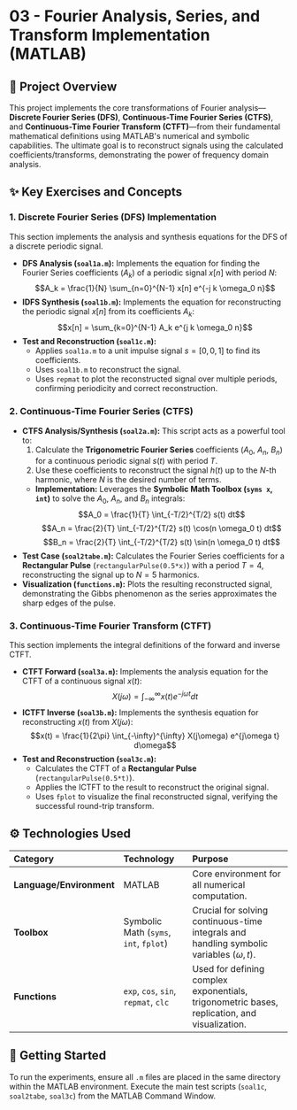 # 03 - Fourier Analysis, Series, and Transform Implementation (MATLAB)

## 🌟 Project Overview

This project implements the core transformations of Fourier analysis—**Discrete Fourier Series (DFS)**, **Continuous-Time Fourier Series (CTFS)**, and **Continuous-Time Fourier Transform (CTFT)**—from their fundamental mathematical definitions using MATLAB's numerical and symbolic capabilities. The ultimate goal is to reconstruct signals using the calculated coefficients/transforms, demonstrating the power of frequency domain analysis.

## ✨ Key Exercises and Concepts

### 1\. Discrete Fourier Series (DFS) Implementation

This section implements the analysis and synthesis equations for the DFS of a discrete periodic signal.

  * **DFS Analysis (`soal1a.m`):** Implements the equation for finding the Fourier Series coefficients ($A_k$) of a periodic signal $x[n]$ with period $N$:
    $$A_k = \frac{1}{N} \sum_{n=0}^{N-1} x[n] e^{-j k \omega_0 n}$$
  * **IDFS Synthesis (`soal1b.m`):** Implements the equation for reconstructing the periodic signal $x[n]$ from its coefficients $A_k$:
    $$x[n] = \sum_{k=0}^{N-1} A_k e^{j k \omega_0 n}$$
  * **Test and Reconstruction (`soal1c.m`):**
      * Applies `soal1a.m` to a unit impulse signal $s=[0, 0, 1]$ to find its coefficients.
      * Uses `soal1b.m` to reconstruct the signal.
      * Uses `repmat` to plot the reconstructed signal over multiple periods, confirming periodicity and correct reconstruction.

### 2\. Continuous-Time Fourier Series (CTFS)

  * **CTFS Analysis/Synthesis (`soal2a.m`):** This script acts as a powerful tool to:
    1.  Calculate the **Trigonometric Fourier Series** coefficients ($A_0$, $A_n$, $B_n$) for a continuous periodic signal $s(t)$ with period $T$.
    2.  Use these coefficients to reconstruct the signal $h(t)$ up to the $N$-th harmonic, where $N$ is the desired number of terms.
    <!-- end list -->
      * **Implementation:** Leverages the **Symbolic Math Toolbox (`syms x`, `int`)** to solve the $A_0$, $A_n$, and $B_n$ integrals:
        $$A_0 = \frac{1}{T} \int_{-T/2}^{T/2} s(t) dt$$
        $$A_n = \frac{2}{T} \int_{-T/2}^{T/2} s(t) \cos(n \omega_0 t) dt$$
        $$B_n = \frac{2}{T} \int_{-T/2}^{T/2} s(t) \sin(n \omega_0 t) dt$$
  * **Test Case (`soal2tabe.m`):** Calculates the Fourier Series coefficients for a **Rectangular Pulse** (`rectangularPulse(0.5*x)`) with a period $T=4$, reconstructing the signal up to $N=5$ harmonics.
  * **Visualization (`functions.m`):** Plots the resulting reconstructed signal, demonstrating the Gibbs phenomenon as the series approximates the sharp edges of the pulse.

### 3\. Continuous-Time Fourier Transform (CTFT)

This section implements the integral definitions of the forward and inverse CTFT.

  * **CTFT Forward (`soal3a.m`):** Implements the analysis equation for the CTFT of a continuous signal $x(t)$:
    $$X(j\omega) = \int_{-\infty}^{\infty} x(t) e^{-j\omega t} dt$$
  * **ICTFT Inverse (`soal3b.m`):** Implements the synthesis equation for reconstructing $x(t)$ from $X(j\omega)$:
    $$x(t) = \frac{1}{2\pi} \int_{-\infty}^{\infty} X(j\omega) e^{j\omega t} d\omega$$
  * **Test and Reconstruction (`soal3c.m`):**
      * Calculates the CTFT of a **Rectangular Pulse** (`rectangularPulse(0.5*t)`).
      * Applies the ICTFT to the result to reconstruct the original signal.
      * Uses `fplot` to visualize the final reconstructed signal, verifying the successful round-trip transform.

## ⚙️ Technologies Used

| Category | Technology | Purpose |
| :--- | :--- | :--- |
| **Language/Environment** | MATLAB | Core environment for all numerical computation. |
| **Toolbox** | Symbolic Math (`syms`, `int`, `fplot`) | Crucial for solving continuous-time integrals and handling symbolic variables ($\omega, t$). |
| **Functions** | `exp`, `cos`, `sin`, `repmat`, `clc` | Used for defining complex exponentials, trigonometric bases, replication, and visualization. |

## 🚀 Getting Started

To run the experiments, ensure all `.m` files are placed in the same directory within the MATLAB environment. Execute the main test scripts (`soal1c`, `soal2tabe`, `soal3c`) from the MATLAB Command Window.

